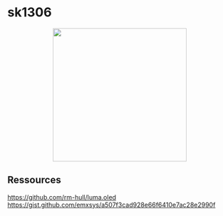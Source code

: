 # sk1306

<div align="center">
<img width="300" src="https://user-images.githubusercontent.com/84097316/186389849-2aac18c2-096a-4cdf-b5be-175f723f6c27.JPG">
</div>

## Ressources
https://github.com/rm-hull/luma.oled <br>
https://gist.github.com/emxsys/a507f3cad928e66f6410e7ac28e2990f
